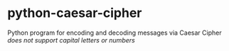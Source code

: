 # python-caesar-cipher
Python program for encoding and decoding messages via Caesar Cipher
_does not support capital letters or numbers_
